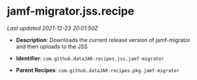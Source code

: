 # jamf-migrator.jss.recipe

_Last updated 2021-12-23 20:01:50Z_

- **Description**: Downloads the current release version of jamf-migrator and then uploads to the JSS

- **Identifier**: `com.github.dataJAR-recipes.jss.jamf-migrator`

- **Parent Recipes**: `com.github.dataJAR-recipes.pkg.jamf-migrator`
